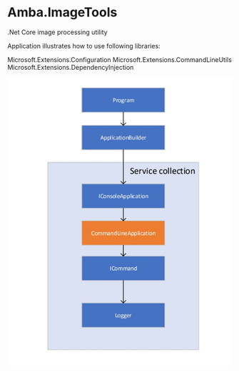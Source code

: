 # Amba.ImageTools

.Net Core image processing utility

Application illustrates how to use following libraries:

Microsoft.Extensions.Configuration
Microsoft.Extensions.CommandLineUtils
Microsoft.Extensions.DependencyInjection


![Console Application Architecture](/doc/console.jpg)

